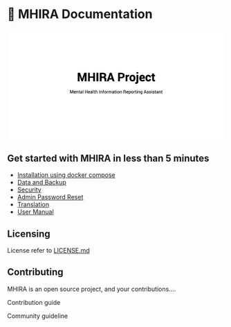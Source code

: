 📙 MHIRA Documentation
================================================================

![Banner](resources/images/banner.png "Banner")

Get started with MHIRA in less than 5 minutes
----------------------------------------------------------------

* [Installation using docker compose](https://github.com/mhira-project/mhira-docker#installation)
* [Data and Backup](/docs/data-and-backup.md)
* [Security](/docs/security.md)
* [Admin Password Reset](/docs/admin-password-reset.md)
* [Translation](/docs/translations.md)
* [User Manual](/docs/installation.md)

Licensing
----------------------------------------------------------------

License refer to [LICENSE.md](LICENSE.md)

Contributing
----------------------------------------------------------------

MHIRA is an open source project, and your contributions....

Contribution guide

Community guideline
